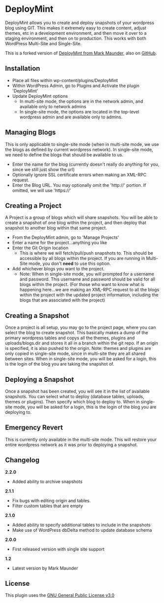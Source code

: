 DeployMint
==========

DeployMint allows you to create and deploy snapshots of your wordpress blog using GIT. This makes it extremely easy to create content, adjust themes, etc in a development environment, and then move it over to a staging environment, and then on to production. This works with both WordPress Multi-Site and Single-Site.

This is a forked version of [DeployMint from Mark Maunder](http://markmaunder.com/2011/08/19/deploymint-a-staging-and-deployment-system-for-wordpress), also on [GitHub](https://github.com/mmaunder/DeployMint).


Installation
------------

* Place all files within wp-content/plugins/DeployMint
* Within WordPress Admin, go to Plugins and Activate the plugin 'DeployMint'
* Update DeployMint options
    * In multi-site mode, the options are in the network admin, and available only to network admins
    * In single-site mode, the options are located in the top-level wordpress admin and are available only to admins.


Managing Blogs
--------------

This is only applicable to single-site mode (when in multi-site mode, we use the blogs as defined by current wordpress network). In single-site mode, we need to define the blogs that should be available to us.

* Enter the name for the blog (currently doesn't really do anything for you, since we still just show the url)
* Optionally ignore SSL certificate errors when making an XML-RPC request.
* Enter the Blog URL. You may optionally omit the 'http://' portion. If omitted, we will use 'https://'


Creating a Project
------------------

A Project is a group of blogs which will share snapshots. You will be able to create a snapshot of one blog within the project, and then deploy that snapshot to another blog within that same project.

* From the DeployMint admin, go to 'Manage Projects'
* Enter a name for the project...anything you like
* Enter the Git Origin location
    * This is where we will fetch/pull/push snapshots to. This should be accessible by all blogs within the project. If you are running in Multi-Site mode, you don't **need** to use this option.
* Add whichever blogs you want to the project.
    * Note: When in single-site mode, you will prompted for a username and password. This username and password should be valid for all blogs within the project. (For those who want to know what is happening here...we are making an XML-RPC request to all the blogs within the project with the updated project information, including the blogs that are associated with the project)


Creating a Snapshot
-------------------

Once a project is all setup, you may go to the project page, where you can select the blog to create snapshot. This basically makes a dump of the primary wordpress tables and copys all the themes, plugins and uploads/blogs.dir and stores it all in a branch within the git repo. If an origin is specified, it is also pushed to the origin. Note: themes and plugins are only copied in single-site mode, since in multi-site they are all shared between sites. When in single-site mode, you will be asked for a login, this is the login of the blog you are taking the snapshot of.


Deploying a Snapshot
--------------------

Once a snapshot has been created, you will see it in the list of available snapshots. You can select what to deploy (database tables, uploads, themes or plugins). Then specify which blog to deploy to. When in single-site mode, you will be asked for a login, this is the login of the blog you are deploying to.


Emergency Revert
----------------

This is currently only available in the multi-site mode. This will restore your entire wordpress network as it was prior to deploying a snapshot.


Changelog
---------

**2.2.0**
* Added ability to archive snapshots

**2.1.1**
* Fix bugs with editing origin and tables.
* Filter custom tables that are empty

**2.1.0**
* Added ability to specify additional tables to include in the snapshots
* Make use of WordPress dbDelta method to update database schema

**2.0.0**
* First released version with single site support

**1.2**
* Latest version by Mark Maunder


License
-------

This plugin uses the [GNU General Public License v3.0](http://www.gnu.org/licenses/gpl-3.0.html)